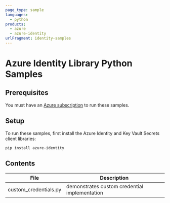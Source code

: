 ```yaml
---
page_type: sample
languages:
  - python
products:
  - azure
  - azure-identity
urlFragment: identity-samples
---
```


# Azure Identity Library Python Samples

## Prerequisites

You must have an [Azure subscription](https://azure.microsoft.com/free) to run
these samples.

## Setup

To run these samples, first install the Azure Identity and Key Vault Secrets
client libraries:

```commandline
pip install azure-identity
```

## Contents
| File | Description |
|-------------|-------------|
| custom_credentials.py | demonstrates custom credential implementation |
